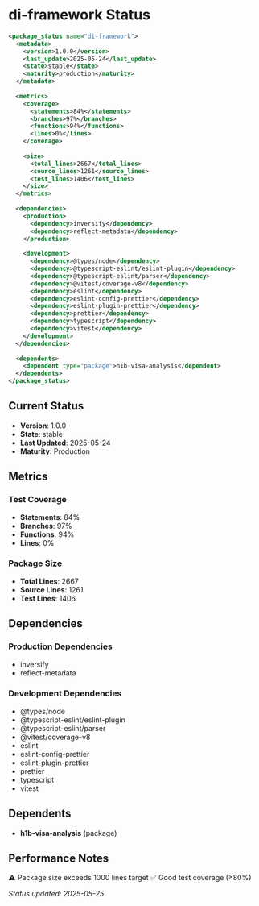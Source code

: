 # di-framework Status

```xml
<package_status name="di-framework">
  <metadata>
    <version>1.0.0</version>
    <last_update>2025-05-24</last_update>
    <state>stable</state>
    <maturity>production</maturity>
  </metadata>
  
  <metrics>
    <coverage>
      <statements>84%</statements>
      <branches>97%</branches>
      <functions>94%</functions>
      <lines>0%</lines>
    </coverage>
    
    <size>
      <total_lines>2667</total_lines>
      <source_lines>1261</source_lines>
      <test_lines>1406</test_lines>
    </size>
  </metrics>
  
  <dependencies>
    <production>
      <dependency>inversify</dependency>
      <dependency>reflect-metadata</dependency>
    </production>
    
    <development>
      <dependency>@types/node</dependency>
      <dependency>@typescript-eslint/eslint-plugin</dependency>
      <dependency>@typescript-eslint/parser</dependency>
      <dependency>@vitest/coverage-v8</dependency>
      <dependency>eslint</dependency>
      <dependency>eslint-config-prettier</dependency>
      <dependency>eslint-plugin-prettier</dependency>
      <dependency>prettier</dependency>
      <dependency>typescript</dependency>
      <dependency>vitest</dependency>
    </development>
  </dependencies>
  
  <dependents>
    <dependent type="package">h1b-visa-analysis</dependent>
  </dependents>
</package_status>
```

## Current Status

- **Version**: 1.0.0
- **State**: stable
- **Last Updated**: 2025-05-24
- **Maturity**: Production

## Metrics

### Test Coverage
- **Statements**: 84%
- **Branches**: 97%  
- **Functions**: 94%
- **Lines**: 0%

### Package Size
- **Total Lines**: 2667
- **Source Lines**: 1261
- **Test Lines**: 1406

## Dependencies

### Production Dependencies
- inversify
- reflect-metadata

### Development Dependencies  
- @types/node
- @typescript-eslint/eslint-plugin
- @typescript-eslint/parser
- @vitest/coverage-v8
- eslint
- eslint-config-prettier
- eslint-plugin-prettier
- prettier
- typescript
- vitest

## Dependents

- **h1b-visa-analysis** (package)

## Performance Notes

⚠️ Package size exceeds 1000 lines target
✅ Good test coverage (≥80%)

*Status updated: 2025-05-25*